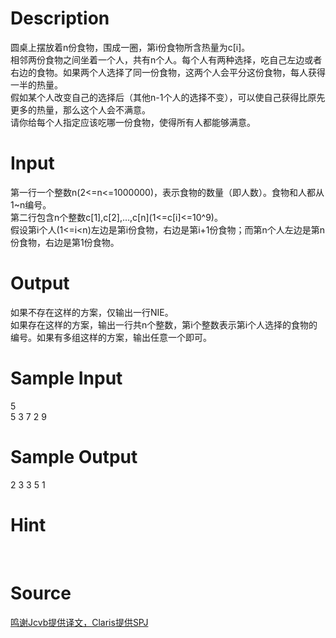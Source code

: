 
# Description

<div class="content"><div>圆桌上摆放着n份食物，围成一圈，第i份食物所含热量为c[i]。</div>
<div>相邻两份食物之间坐着一个人，共有n个人。每个人有两种选择，吃自己左边或者右边的食物。如果两个人选择了同一份食物，这两个人会平分这份食物，每人获得一半的热量。</div>
<div>假如某个人改变自己的选择后（其他n-1个人的选择不变），可以使自己获得比原先更多的热量，那么这个人会不满意。</div>
<div>请你给每个人指定应该吃哪一份食物，使得所有人都能够满意。</div>
<div></div>
<p></p></div>

# Input

<div class="content"><div>第一行一个整数n(2&lt;=n&lt;=1000000)，表示食物的数量（即人数）。食物和人都从1~n编号。</div>
<div>第二行包含n个整数c[1],c[2],…,c[n](1&lt;=c[i]&lt;=10^9)。</div>
<div>假设第i个人(1&lt;=i&lt;n)左边是第i份食物，右边是第i+1份食物；而第n个人左边是第n份食物，右边是第1份食物。</div>
<div></div>
<p></p></div>

# Output

<div class="content"><div>
<div>如果不存在这样的方案，仅输出一行NIE。</div>
<div>如果存在这样的方案，输出一行共n个整数，第i个整数表示第i个人选择的食物的编号。如果有多组这样的方案，输出任意一个即可。</div>
<div></div>
</div>
<p></p></div>

# Sample Input

<div class="content"><span class="sampledata">5<br/>
5 3 7 2 9</span></div>

# Sample Output

<div class="content"><span class="sampledata">2 3 3 5 1</span></div>

# Hint

<div class="content"><p></p><p></p><br/>
<p></p><p></p></div>

# Source

<div class="content"><p><a href="problemset.php?search=鸣谢Jcvb提供译文，Claris提供SPJ">鸣谢Jcvb提供译文，Claris提供SPJ</a></p></div>

